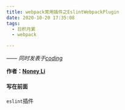```yaml
---
title: webpack常用插件之EslintWebpackPlugin
date: 2020-10-20 17:35:08
tags:
  - 日积月累
  - webpack

---
```


[Noney Li]: https://github.com/noney/ "noneyli"

*—— 同时发表于[coding](http://0kv30q.coding-pages.com/)*

__作者：[Noney Li]__

#### 写在前面

`eslint`插件

